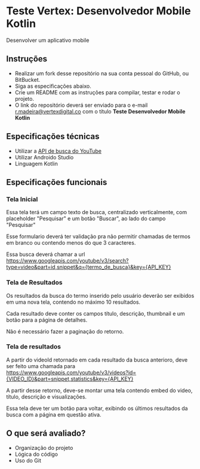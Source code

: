 # Teste Vertex: Desenvolvedor Mobile Kotlin #

Desenvolver um aplicativo mobile

## Instruções

* Realizar um fork desse repositório na sua conta pessoal do GitHub, ou BitBucket.
* Siga as especificações abaixo.
* Crie um README com as instruções para compilar, testar e rodar o projeto.
* O link do repositório deverá ser enviado para o e-mail r.madeira@vertexdigital.co com o título **Teste Desenvolvedor Mobile Kotlin**

## Especificações técnicas

* Utilizar a [API de busca do YouTube](https://developers.google.com/youtube/v3/docs/)
* Utilizar Androido Studio
* Linguagem Kotlin

## Especificações funcionais

### Tela Inicial

Essa tela terá um campo texto de busca, centralizado verticalmente, com placeholder "Pesquisar" e um botão "Buscar", ao lado do campo "Pesquisar"

Esse formulario deverá ter validação pra não permitir chamadas de termos em branco ou contendo menos do que 3 caracteres.

Essa busca deverá chamar a url https://www.googleapis.com/youtube/v3/search?type=video&part=id,snippet&q={termo_de_busca}&key={API_KEY}

### Tela de Resultados

Os resultados da busca do termo inserido pelo usuário deverão ser exibidos em uma nova tela, contendo no máximo 10 resultados.

Cada resultado deve conter os campos título, descrição, thumbnail e um botão para a página de detalhes.

Não é necessário fazer a paginação do retorno.

### Tela de resultados

A partir do videoId retornado em cada resultado da busca anterioro, deve ser feito uma chamada para https://www.googleapis.com/youtube/v3/videos?id={VIDEO_ID}&part=snippet,statistics&key={API_KEY}

A partir desse retorno, deve-se montar uma tela contendo embed do video, título, descrição e visualizações.

Essa tela deve ter um botão para voltar, exibindo os últimos resultados da busca com a página em questão ativa.


## O que será avaliado?
- Organização do projeto
- Lógica do código
- Uso do Git

